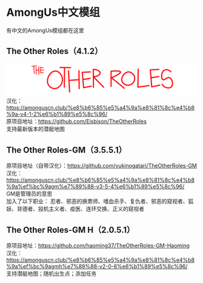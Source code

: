 # AmongUs中文模组
有中文的AmongUs模组都在这里
## The Other Roles（4.1.2）
![image](https://github.com/AmongUsModChina/AmongUsMod-Chinese-/blob/main/TheOtherRolesLogo.png) <br> 
汉化：https://amonguscn.club/%e8%b6%85%e5%a4%9a%e8%81%8c%e4%b8%9a-v4-1-2%e6%b1%89%e5%8c%96/<br>
原项目地址：https://github.com/Eisbison/TheOtherRoles<br>
支持最新版本的潜艇地图<br>
## The Other Roles-GM（3.5.5.1）
原项目地址（自带汉化）：https://github.com/yukinogatari/TheOtherRoles-GM<br>
汉化：https://amonguscn.club/%e8%b6%85%e5%a4%9a%e8%81%8c%e4%b8%9a%ef%bc%9agm%e7%89%88-v3-5-4%e6%b1%89%e5%8c%96/<br>
GM是管理员的意思<br>
加入了以下职业：
忍者、邪恶的换票师、嗜血杀手、复仇者、邪恶的窥视者、狐妖、背德者、投机主义者、疫医、连环交换、正义的窥视者<br>
## The Other Roles-GM H（2.0.5.1）
原项目地址：https://github.com/haoming37/TheOtherRoles-GM-Haoming<br>
汉化：https://amonguscn.club/%e8%b6%85%e5%a4%9a%e8%81%8c%e4%b8%9a%ef%bc%9agmh%e7%89%88-v2-0-6%e6%b1%89%e5%8c%96/<br>
支持潜艇地图；随机出生点；添加任务
